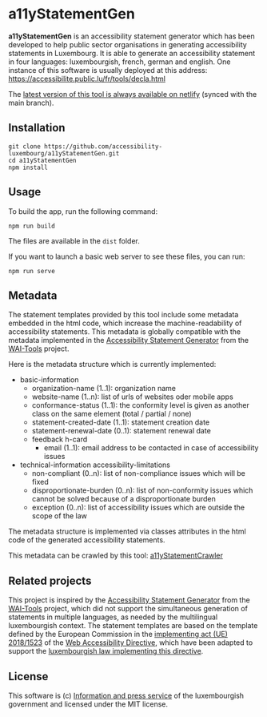 # a11yStatementGen

**a11yStatementGen** is an accessibility statement generator which has been developed to help public sector organisations in generating accessibility statements in Luxembourg. It is able to generate an accessibility statement in four languages: luxembourgish, french, german and english. One instance of this software is usually deployed at this address:
https://accessibilite.public.lu/fr/tools/decla.html

The [latest version of this tool is always available on netlify](https://a11y-statement-gen.netlify.app) (synced with the main branch).


## Installation

```
git clone https://github.com/accessibility-luxembourg/a11yStatementGen.git
cd a11yStatementGen
npm install
```

## Usage

To build the app, run the following command:
```
npm run build
```

The files are available in the `dist` folder.

If you want to launch a basic web server to see these files, you can run: 
```
npm run serve
```

## Metadata

The statement templates provided by this tool include some metadata embedded in the html code, which increase the machine-readability of accessibility statements. This metadata is globally compatible with the metadata implemented in the [Accessibility Statement Generator](https://github.com/w3c/wai-statements) from the [WAI-Tools](https://www.w3.org/WAI/about/projects/wai-tools/) project.

Here is the metadata structure which is currently implemented:

- basic-information
    - organization-name (1..1): organization name
    - website-name (1..n): list of urls of websites oder mobile apps
    - conformance-status (1..1): the conformity level is given as another class on the same element (total / partial / none)
    - statement-created-date (1..1): statement creation date
    - statement-renewal-date (0..1): statement renewal date
    - feedback h-card
        - email (1..1): email address to be contacted in case of accessibility issues
- technical-information accessibility-limitations 
    - non-compliant (0..n): list of non-compliance issues which will be fixed
    - disproportionate-burden (0..n): list of non-conformity issues which cannot be solved because of a disproportionate burden
    - exception (0..n): list of accessibility issues which are outside the scope of the law

The metadata structure is implemented via classes attributes in the html code of the generated accessibility statements.

This metadata can be crawled by this tool: [a11yStatementCrawler](https://github.com/accessibility-luxembourg/a11yStatementCrawler)

## Related projects

This project is inspired by the [Accessibility Statement Generator](https://github.com/w3c/wai-statements) from the [WAI-Tools](https://www.w3.org/WAI/about/projects/wai-tools/) project, which did not support the simultaneous generation of statements in multiple languages, as needed by the multilingual luxembourgish context.
The statement templates are based on the template defined by the European Commission in the [implementing act (UE) 2018/1523](https://eur-lex.europa.eu/legal-content/FR/TXT/?uri=CELEX%3A32018D1523) of the [Web Accessibility Directive](https://eur-lex.europa.eu/legal-content/EN/TXT/?uri=CELEX%3A32016L2102), which have been adapted to support the [luxembourgish law implementing this directive](https://legilux.public.lu/eli/etat/leg/loi/2019/05/28/a373/jo).

## License
This software is (c) [Information and press service](https://sip.gouvernement.lu/en.html) of the luxembourgish government and licensed under the MIT license.

